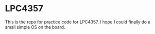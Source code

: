 # LPC4357
This is the repo for practice code for LPC4357. I hope I could finally do a small simple OS on the board.
